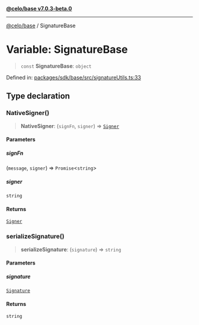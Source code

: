 [**@celo/base v7.0.3-beta.0**](../README.md)

***

[@celo/base](../README.md) / SignatureBase

# Variable: SignatureBase

> `const` **SignatureBase**: `object`

Defined in: [packages/sdk/base/src/signatureUtils.ts:33](https://github.com/celo-org/developer-tooling/blob/master/packages/sdk/base/src/signatureUtils.ts#L33)

## Type declaration

### NativeSigner()

> **NativeSigner**: (`signFn`, `signer`) => [`Signer`](../interfaces/Signer.md)

#### Parameters

##### signFn

(`message`, `signer`) => `Promise`\<`string`\>

##### signer

`string`

#### Returns

[`Signer`](../interfaces/Signer.md)

### serializeSignature()

> **serializeSignature**: (`signature`) => `string`

#### Parameters

##### signature

[`Signature`](../interfaces/Signature.md)

#### Returns

`string`
